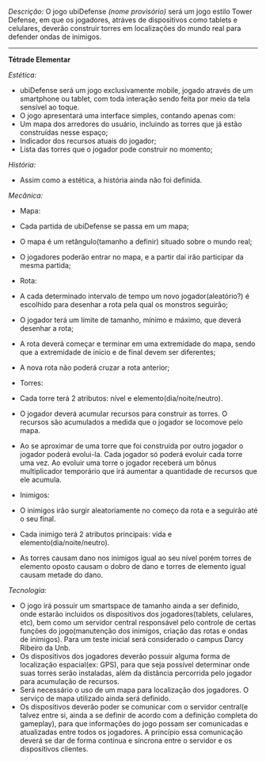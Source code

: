 *Descrição:* O jogo ubiDefense *(nome provisório)* será um jogo estilo Tower Defense, em que os jogadores, atráves de dispositivos como tablets e celulares, deverão construir torres em localizações do mundo real para defender ondas de inimigos.

___________________________________________
**Tétrade Elementar**<br>

*Estética:*
- ubiDefense será um jogo exclusivamente mobile, jogado através de um smartphone ou tablet, com toda interação sendo feita por meio da tela sensível ao toque.
- O jogo apresentará uma interface simples, contando apenas com:
 - Um mapa dos arredores do usuário, incluindo as torres que já estão construídas nesse espaço;
 - Indicador dos recursos atuais do jogador;
 - Lista das torres que o jogador pode construir no momento;

*História:*
- Assim como a estética, a história ainda não foi definida.

*Mecânica:*

- Mapa:
 - Cada partida de ubiDefense se passa em um mapa; 
 - O mapa é um retângulo(tamanho a definir) situado sobre o mundo real; 
 - O jogadores poderão entrar no mapa, e a partir daí irão participar da mesma partida; 

 
- Rota:
 - A cada determinado intervalo de tempo um novo jogador(aleatório?) é escolhido para desenhar a rota pela qual os monstros seguirão; 
 - O jogador terá um limite de tamanho, mínimo e máximo, que deverá desenhar a rota; 
 - A rota deverá começar e terminar em uma extremidade do mapa, sendo que a extremidade de inicio e de final devem ser diferentes; 
 - A nova rota não poderá cruzar a rota anterior; 

 
- Torres:
 - Cada torre terá 2 atributos: nível e elemento(dia/noite/neutro). 
 - O jogador deverá acumular recursos para construir as torres. O recursos são acumulados a medida que o jogador se locomove pelo mapa. 
 - Ao se aproximar de uma torre que foi construída por outro jogador o jogador poderá evolui-la. Cada jogador só poderá evoluir cada torre uma vez. Ao evoluir uma torre o jogador receberá um bônus multiplicador temporário que irá aumentar a quantidade de recursos que ele acumula. 

 
- Inimigos: 
 - O inimigos irão surgir aleatoriamente no começo da rota e a seguirão até o seu final. 
 - Cada inimigo terá 2 atributos principais: vida e elemento(dia/noite/neutro). 
 - As torres causam dano nos inimigos igual ao seu nível porém torres de elemento oposto causam o dobro de dano e torres de elemento igual causam metade do dano.


*Tecnologia:*
- O jogo irá possuir um smartspace de tamanho ainda a ser definido, onde estarão incluidos os dispositivos dos jogadores(tablets, celulares, etc), bem como um servidor central responsável pelo controle de certas funções do jogo(manutenção dos inimigos, criação das rotas e ondas de inimigos). Para um teste inicial será considerado o campus Darcy Ribeiro da Unb.
- Os dispositivos dos jogadores deverão possuir alguma forma de localização espacial(ex: GPS), para que seja possível determinar onde suas torres serão instaladas, além da distância percorrida pelo jogador para acumulação de recursos.
- Será necessário o uso de um mapa para localização dos jogadores. O serviço de mapa utilizado ainda será definido.
- Os dispositivos deverão poder se comunicar com o servidor central(e talvez entre si, ainda a se definir de acordo com a definição completa do gameplay), para que informações do jogo possam ser comunicadas e atualizadas entre todos os jogadores. A princípio essa comunicação deverá se dar de forma contínua e síncrona entre o servidor e os dispositivos clientes.
